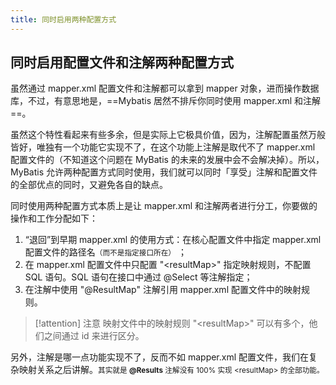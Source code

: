 ```yaml
---
title: 同时启用两种配置方式
---
```


## 同时启用配置文件和注解两种配置方式

虽然通过 mapper.xml 配置文件和注解都可以拿到 mapper 对象，进而操作数据库，不过，有意思地是，==Mybatis 居然不排斥你同时使用 mapper.xml 和注解==。

虽然这个特性看起来有些多余，但是实际上它极具价值，因为，注解配置虽然万般皆好，唯独有一个功能它实现不了，在这个功能上注解是取代不了 mapper.xml 配置文件的（不知道这个问题在 MyBatis 的未来的发展中会不会解决掉）。所以，MyBatis 允许两种配置方式同时使用，我们就可以同时「享受」注解和配置文件的全部优点的同时，又避免各自的缺点。

同时使用两种配置方式本质上是让 mapper.xml 和注解两者进行分工，你要做的操作和工作分配如下：

1. “退回”到早期 mapper.xml 的使用方式：在核心配置文件中指定 mapper.xml 配置文件的路径名<small>（而不是指定接口所在）</small> ；
2. 在 mapper.xml 配置文件中只配置 "&lt;resultMap>" 指定映射规则，不配置 SQL 语句。SQL 语句在接口中通过 @Select 等注解指定；
3. 在注解中使用 "@ResultMap" 注解引用 mapper.xml 配置文件中的映射规则。

> [!attention] 注意
> 映射文件中的映射规则 "&lt;resultMap>" 可以有多个，他们之间通过 id 来进行区分。

另外，注解是哪一点功能实现不了，反而不如 mapper.xml 配置文件，我们在复杂映射关系之后讲解。<small>其实就是 **@Results** 注解没有 100% 实现 &lt;resultMap> 的全部功能。</small>






